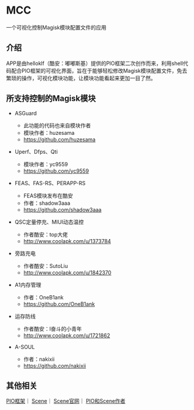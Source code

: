 # MCC
一个可视化控制Magisk模块配置文件的应用

## 介绍
APP是由helloklf（酷安：嘟嘟斯基）提供的PIO框架二次创作而来，利用shell代码配合PIO框架的可视化界面，旨在于能够轻松修改Magisk模块配置文件，免去繁琐的操作，可视化模块功能，让模块功能看起来更加一目了然。

## 所支持控制的Magisk模块

- ASGuard
  - 此功能的代码也来自模块作者
  - 模块作者：huzesama
  - https://github.com/huzesama

- Uperf、Dfps、Qti
  - 模块作者：yc9559
  - https://github.com/yc9559

- FEAS、FAS-RS、PERAPP-RS
  - FEAS模块发布在酷安
  - 作者：shadow3aaa
  - https://github.com/shadow3aaa

- QSC定量停充、MIUI动态温控
  - 作者酷安：top大佬
  - http://www.coolapk.com/u/1373784

- 旁路充电
  - 作者酷安：SutoLiu
  - http://www.coolapk.com/u/1842370

- A1内存管理
  - 作者：OneB1ank
  - https://github.com/OneB1ank

- 运存防线
  - 作者酷安：l奋斗的小青年
  - http://www.coolapk.com/u/1721862

- A-SOUL
  - 作者：nakixii
  - https://github.com/nakixii

## 其他相关

[PIO框架](https://github.com/helloklf/kr-scripts)｜
[Scene](https://github.com/helloklf/vtools)｜
[Scene官网](http://vtools.omarea.com)｜
[PIO和Scene作者](https://github.com/helloklf)
